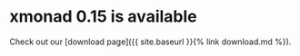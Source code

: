 ---
---

# xmonad 0.15 is available

Check out our [download page]({{ site.baseurl }}{% link download.md %}).
